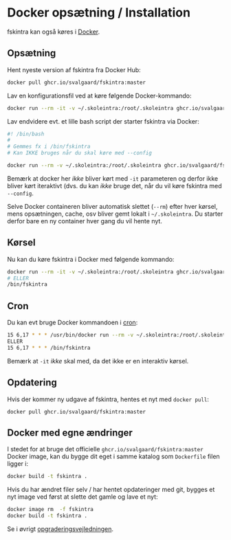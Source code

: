 # Docker opsætning / Installation #

fskintra kan også køres i [Docker](https://www.docker.com/).

## Opsætning ##

Hent nyeste version af fskintra fra Docker Hub:

```bash
docker pull ghcr.io/svalgaard/fskintra:master
```

Lav en konfigurationsfil ved at køre følgende Docker-kommando:

```bash
docker run --rm -it -v ~/.skoleintra:/root/.skoleintra ghcr.io/svalgaard/fskintra:master --config
```

Lav endvidere evt. et lille bash script der starter fskintra via Docker:

```bash
#! /bin/bash
#
# Gemmes fx i /bin/fskintra
# Kan IKKE bruges når du skal køre med --config

docker run --rm -v ~/.skoleintra:/root/.skoleintra ghcr.io/svalgaard/fskintra:master "$@"
```

Bemærk at docker her *ikke* bliver kørt med `-it` parameteren og derfor ikke bliver
kørt iteraktivt (dvs. du kan *ikke* bruge det, når du vil køre fskintra med `--config`.

Selve Docker containeren bliver automatisk slettet (`--rm`) efter hver kørsel,
mens opsætningen, cache, osv bliver gemt lokalt i `~/.skoleintra`.
Du starter derfor bare en ny container hver gang du vil hente nyt.


## Kørsel ##

Nu kan du køre fskintra i Docker med følgende kommando:

```bash
docker run --rm -it -v ~/.skoleintra:/root/.skoleintra ghcr.io/svalgaard/fskintra:master
# ELLER
/bin/fskintra
```

## Cron ##

Du kan evt bruge Docker kommandoen i [cron](cron.md):

```bash
15 6,17 * * * /usr/bin/docker run --rm -v ~/.skoleintra:/root/.skoleintra ghcr.io/svalgaard/fskintra:master
ELLER
15 6,17 * * * /bin/fskintra
```

Bemærk at `-it` *ikke* skal med, da det ikke er en interaktiv kørsel.


## Opdatering ##

Hvis der kommer ny udgave af fskintra, hentes et nyt med `docker pull`:

```
docker pull ghcr.io/svalgaard/fskintra:master
```

## Docker med egne ændringer ##

I stedet for at bruge det officielle `ghcr.io/svalgaard/fskintra:master` Docker image,
kan du bygge dit eget i samme katalog som `Dockerfile` filen ligger i:

```bash
docker build -t fskintra .
```

Hvis du har ændret filer selv / har hentet opdateringer med git,
bygges et nyt image ved først at slette det gamle og lave et nyt:

```bash
docker image rm  -f fskintra
docker build -t fskintra .
```

Se i øvrigt [opgraderingsvejledningen](upgrade.md).
